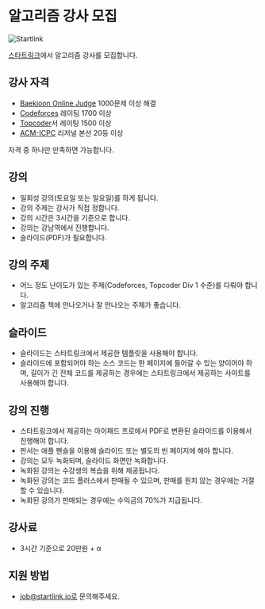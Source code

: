 # 알고리즘 강사 모집

![Startlink](https://upload.acmicpc.net/ed3627ab-6294-4f2b-8aeb-f9fc1462133a/-/resize/200x/)

[스타트링크](http://startlink.io)에서 알고리즘 강사를 모집합니다.

## 강사 자격

* [Baekjoon Online Judge](https://www.acmicpc.net) 1000문제 이상 해결
* [Codeforces](http://codeforces.com) 레이팅 1700 이상
* [Topcoder](https://www.topcoder.com)서 레이팅 1500 이상
* [ACM-ICPC](https://icpc.baylor.edu/) 리저널 본선 20등 이상

자격 중 하나만 만족하면 가능합니다.

## 강의

* 일회성 강의(토요일 또는 일요일)를 하게 됩니다.
* 강의 주제는 강사가 직접 정합니다.
* 강의 시간은 3시간을 기준으로 합니다.
* 강의는 강남역에서 진행합니다.
* 슬라이드(PDF)가 필요합니다.

## 강의 주제

* 어느 정도 난이도가 있는 주제(Codeforces, Topcoder Div 1 수준)를 다뤄야 합니다.
* 알고리즘 책에 안나오거나 잘 안나오는 주제가 좋습니다.

## 슬라이드

* 슬라이드는 스타트링크에서 제공한 템플릿을 사용해야 합니다.
* 슬라이드에 포함되어야 하는 소스 코드는 한 페이지에 들어갈 수 있는 양이어야 하며, 길이가 긴 전체 코드를 제공하는 경우에는 스타트링크에서 제공하는 사이트를 사용해야 합니다.

## 강의 진행

* 스타트링크에서 제공하는 아이패드 프로에서 PDF로 변환된 슬라이드를 이용해서 진행해야 합니다.
* 판서는 애플 펜슬을 이용해 슬라이드 또는 별도의 빈 페이지에 해야 합니다.
* 강의는 모두 녹화되며, 슬라이드 화면만 녹화합니다.
* 녹화된 강의는 수강생의 복습을 위해 제공됩니다.
* 녹화된 강의는 코드 플러스에서 판매될 수 있으며, 판매를 원치 않는 경우에는 거절할 수 있습니다.
* 녹화된 강의가 판매되는 경우에는 수익금의 70%가 지급됩니다.

## 강사료

* 3시간 기준으로 20만원 + α

## 지원 방법

* job@startlink.io로 문의해주세요.